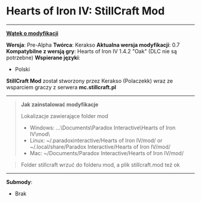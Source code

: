 # Hearts of Iron IV: StillCraft Mod

----------
[**Wątek o modyfikacji**](https://stillcraft.pl/temat/hearts-of-iron-iv-stillcraft-mod.19810/)

**Wersja**: Pre-Alpha
**Twórca**: Kerakso
**Aktualna wersja modyfikacji**: 0.7
**Kompatybilne z wersją gry**: Hearts of Iron IV 1.4.2 "Oak" (DLC nie są potrzebne)
**Wspierane języki**:
- Polski

**StillCraft Mod** został stworzony przez Kerakso (Polaczekk) wraz ze wsparciem graczy z serwera **mc.stillcraft.pl**

----------
> **Jak zainstalować modyfikacje**
>
> Lokalizacje zawierające folder mod
>
> - Windows: ...\Documents\Paradox Interactive\Hearts of Iron IV\mod\
> - Linux: ~/.paradoxinteractive/Hearts of Iron IV/mod/ or ~/.local/share/Paradox Interactive/Hearts of Iron IV/mod/
> - Mac: ~/Documents/Paradox Interactive/Hearts of Iron IV/mod/

> Folder stillcraft wrzuć do folderu mod, a plik stillcraft.mod też ok
----------

**Submody**:

- Brak
